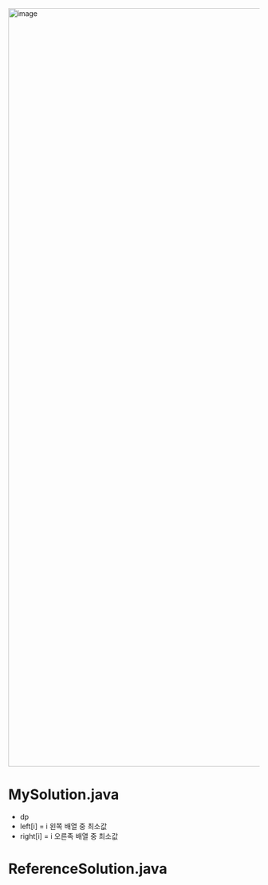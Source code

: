 <img width="1522" alt="image" src="https://user-images.githubusercontent.com/48542327/94383822-0ff1a800-017c-11eb-8add-61c37156663d.png">

# MySolution.java
* dp
* left[i] = i 왼쪽 배열 중 최소값
* right[i] = i 오른족 배열 중 최소값

# ReferenceSolution.java
